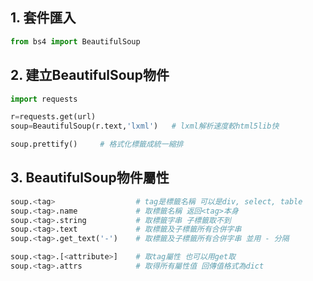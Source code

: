 ## 1. 套件匯入
```python
from bs4 import BeautifulSoup
```

## 2. 建立BeautifulSoup物件
```python
import requests

r=requests.get(url)
soup=BeautifulSoup(r.text,'lxml')   # lxml解析速度較html5lib快
```

```python
soup.prettify()     # 格式化標籤成統一縮排
```

## 3. BeautifulSoup物件屬性
```python
soup.<tag>                  # tag是標籤名稱 可以是div, select, table
soup.<tag>.name             # 取標籤名稱 返回<tag>本身
soup.<tag>.string           # 取標籤字串 子標籤取不到
soup.<tag>.text             # 取標籤及子標籤所有合併字串
soup.<tag>.get_text('-')    # 取標籤及子標籤所有合併字串 並用 - 分隔

soup.<tag>.[<attribute>]    # 取tag屬性 也可以用get取
soup.<tag>.attrs            # 取得所有屬性值 回傳值格式為dict
```












